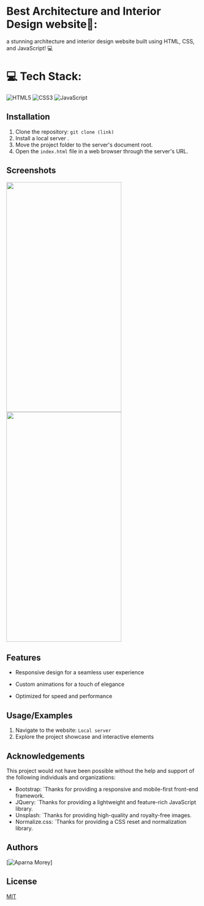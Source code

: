 
# Best Architecture and Interior Design website🚀:

a stunning architecture and interior design website built using HTML, CSS, and JavaScript! 💻 


# 💻 Tech Stack:
![HTML5](https://img.shields.io/badge/html5-%23E34F26.svg?style=plastic&logo=html5&logoColor=white)
![CSS3](https://img.shields.io/badge/css3-%231572B6.svg?style=plastic&logo=css3&logoColor=white) ![JavaScript](https://img.shields.io/badge/javascript-%23323330.svg?style=plastic&logo=javascript&logoColor=%23F7DF1E)


## Installation

1. Clone the repository: `git clone (link)`
2. Install a local server .
3. Move the project folder to the server's document root.
4. Open the `index.html` file in a web browser through the server's URL.
    
## Screenshots

<img src="https://github.com/user-attachments/assets/e9156e79-f35e-4aee-8cbc-0d490407e3ce" width=300 height=600 >
<img src="https://github.com/user-attachments/assets/9d398859-f03d-4b06-af2d-cbe36cdc6c39" width=300 height=600>


##  Features



* Responsive design for a seamless user experience

* Custom animations for a touch of elegance

* Optimized for speed and performance


## Usage/Examples

1. Navigate to the website: `Local server`
2. Explore the project showcase and interactive elements


## Acknowledgements

This project would not have been possible without the help and support of the following individuals and organizations:

* Bootstrap: `Thanks for providing a responsive and mobile-first front-end framework.
* JQuery: `Thanks for providing a lightweight and feature-rich JavaScript library.
* Unsplash: `Thanks for providing high-quality and royalty-free images.
* Normalize.css: `Thanks for providing a CSS reset and normalization library.


## Authors

[![Aparna Morey](https://img.shields.io/badge/aparna_morey-000000?style=for-the-badge)]


## License

[MIT](https://choosealicense.com/licenses/mit/)

